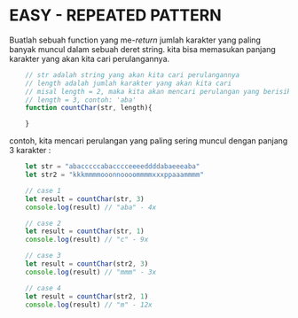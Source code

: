 # EASY - REPEATED PATTERN

Buatlah sebuah function yang me-_return_ jumlah karakter yang paling banyak muncul dalam sebuah deret string.
kita bisa memasukan panjang karakter yang akan kita cari perulangannya.

```javascript
    // str adalah string yang akan kita cari perulangannya
    // length adalah jumlah karakter yang akan kita cari
    // misal length = 2, maka kita akan mencari perulangan yang berisikan 2 karakter contoh: 'ab'
    // length = 3, contoh: 'aba'
    function countChar(str, length){

    }
```


contoh, kita mencari perulangan yang paling sering muncul dengan panjang 3 karakter :
```javascript
    let str = "abacccccabacccceeeeddddabaeeeaba"
    let str2 = "kkkmmmmooonnoooommmmxxxppaaammmm"

    // case 1
    let result = countChar(str, 3)
    console.log(result) // "aba" - 4x

    // case 2
    let result = countChar(str, 1)
    console.log(result) // "c" - 9x

    // case 3
    let result = countChar(str2, 3)
    console.log(result) // "mmm" - 3x

    // case 4
    let result = countChar(str2, 1)
    console.log(result) // "m" - 12x
```
